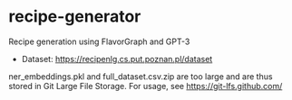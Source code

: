 # recipe-generator
Recipe generation using FlavorGraph and GPT-3

- Dataset: https://recipenlg.cs.put.poznan.pl/dataset


ner_embeddings.pkl and full_dataset.csv.zip are too large and are thus stored in Git Large File Storage. For usage, see https://git-lfs.github.com/
